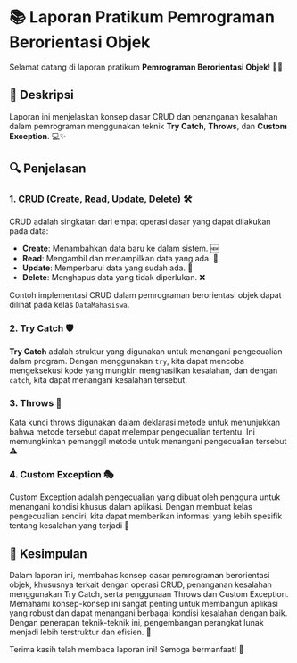 # 📚 Laporan Pratikum Pemrograman Berorientasi Objek

Selamat datang di laporan pratikum **Pemrograman Berorientasi Objek**! 🎉😄

## 📖 Deskripsi

Laporan ini menjelaskan konsep dasar CRUD dan penanganan kesalahan dalam pemrograman menggunakan teknik **Try Catch**, **Throws**, dan **Custom Exception**. 💻✨

## 🔍 Penjelasan

### 1. CRUD (Create, Read, Update, Delete) 🛠️

CRUD adalah singkatan dari empat operasi dasar yang dapat dilakukan pada data:

- **Create**: Menambahkan data baru ke dalam sistem. 🆕
- **Read**: Mengambil dan menampilkan data yang ada. 👀
- **Update**: Memperbarui data yang sudah ada. 🔄
- **Delete**: Menghapus data yang tidak diperlukan. ❌

Contoh implementasi CRUD dalam pemrograman berorientasi objek dapat dilihat pada kelas `DataMahasiswa`.

### 2. Try Catch 🛡️

**Try Catch** adalah struktur yang digunakan untuk menangani pengecualian dalam program. Dengan menggunakan `try`, kita dapat mencoba mengeksekusi kode yang mungkin menghasilkan kesalahan, dan dengan `catch`, kita dapat menangani kesalahan tersebut.

### 3. Throws 🚀
Kata kunci throws digunakan dalam deklarasi metode untuk menunjukkan bahwa metode tersebut dapat melempar pengecualian tertentu. Ini memungkinkan pemanggil metode untuk menangani pengecualian tersebut ⚠️

 ### 4. Custom Exception 🎭
Custom Exception adalah pengecualian yang dibuat oleh pengguna untuk menangani kondisi khusus dalam aplikasi. Dengan membuat kelas pengecualian sendiri, kita dapat memberikan informasi yang lebih spesifik tentang kesalahan yang terjadi 🧩

## 📝 Kesimpulan
Dalam laporan ini, membahas konsep dasar pemrograman berorientasi objek, khususnya terkait dengan operasi CRUD, penanganan kesalahan menggunakan Try Catch, serta penggunaan Throws dan Custom Exception. Memahami konsep-konsep ini sangat penting untuk membangun aplikasi yang robust dan dapat menangani berbagai kondisi kesalahan dengan baik. Dengan penerapan teknik-teknik ini, pengembangan perangkat lunak menjadi lebih terstruktur dan efisien. 🌟

Terima kasih telah membaca laporan ini! Semoga bermanfaat! 🎉
